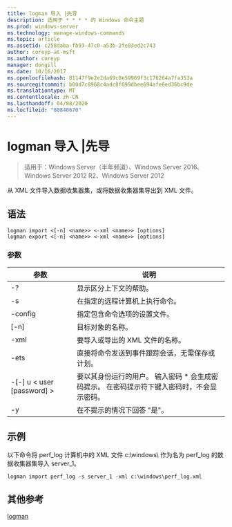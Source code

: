 ```yaml
---
title: logman 导入 |先导
description: 适用于 * * * * 的 Windows 命令主题
ms.prod: windows-server
ms.technology: manage-windows-commands
ms.topic: article
ms.assetid: c258daba-fb93-47c0-a53b-2fe83ed2c743
author: coreyp-at-msft
ms.author: coreyp
manager: dongill
ms.date: 10/16/2017
ms.openlocfilehash: 81147f9e2e2da69c8e59969f3c176264a7fa353a
ms.sourcegitcommit: b00d7c8968c4adc8f699dbee694afe6ed36bc9de
ms.translationtype: MT
ms.contentlocale: zh-CN
ms.lasthandoff: 04/08/2020
ms.locfileid: "80840670"
---
```

# <a name="logman-import--export"></a>logman 导入 |先导

>适用于：Windows Server（半年频道）、Windows Server 2016、Windows Server 2012 R2、Windows Server 2012

从 XML 文件导入数据收集器集，或将数据收集器集导出到 XML 文件。  

## <a name="syntax"></a>语法  
```  
logman import <[-n] <name>> <-xml <name>> [options]  
logman export <[-n] <name>> <-xml <name>> [options]  
```  
### <a name="parameters"></a>参数  

|        参数        |                                                                        说明                                                                        |
|-------------------------|-----------------------------------------------------------------------------------------------------------------------------------------------------------|
|           -?            |                                                             显示区分上下文的帮助。                                                              |
|   -s <computer name>    |                                                   在指定的远程计算机上执行命令。                                                   |
|     -config <value>     |                                                  指定包含命令选项的设置文件。                                                  |
|       [-n] <name>       |                                                                目标对象的名称。                                                                 |
|       -xml <name>       |                                                         要导入或导出的 XML 文件的名称。                                                         |
|          -ets           |                                       直接将命令发送到事件跟踪会话，无需保存或计划。                                        |
| -[-] u < user [password] > | 要以其身份运行的用户。 输入密码 \* 会生成密码提示。 在密码提示符下键入密码时，不会显示密码。 |
|           -y            |                                                      在不提示的情况下回答 "是"。                                                       |

## <a name="examples"></a><a name=BKMK_examples></a>示例  
以下命令将 perf_log 计算机中的 XML 文件 c:\windows\ 作为名为 perf_log 的数据收集器集导入 server_1。  
```  
logman import perf_log -s server_1 -xml c:\windows\perf_log.xml  
```  
## <a name="additional-references"></a>其他参考  
[logman](logman.md)  
